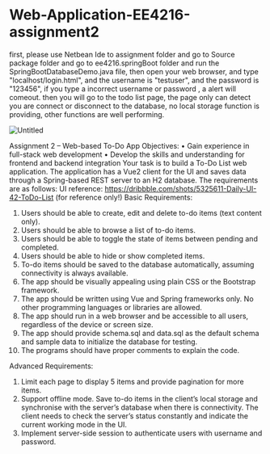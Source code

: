 # Web-Application-EE4216-assignment2
first, please use Netbean Ide to assignment folder and go to Source package folder 
and go to ee4216.springBoot folder and run the SpringBootDatabaseDemo.java file,
then open your web browser, and type "localhost/login.html", and the username is "testuser",
and the password is "123456", if you type a incorrect username or password , a alert will comeout.
then you will go to the todo list page, the page only can detect you are connect or disconnect to the 
database, no local storage function is providing, other functions are well performing.

![Untitled](https://user-images.githubusercontent.com/96222818/236694183-c95f1776-7d2d-4704-b513-0a2d60a54f72.png)


Assignment 2 – Web-based To-Do App
Objectives:
• Gain experience in full-stack web development 
• Develop the skills and understanding for frontend and backend integration
Your task is to build a To-Do List web application. The application has a Vue2 client for the UI 
and saves data through a Spring-based REST server to an H2 database. The requirements are 
as follows:
UI reference: https://dribbble.com/shots/5325611-Daily-UI-42-ToDo-List (for reference only!)
Basic Requirements:
1. Users should be able to create, edit and delete to-do items (text content only).
2. Users should be able to browse a list of to-do items.
3. Users should be able to toggle the state of items between pending and completed.
4. Users should be able to hide or show completed items.
5. To-do items should be saved to the database automatically, assuming connectivity is 
always available.
6. The app should be visually appealing using plain CSS or the Bootstrap framework.
7. The app should be written using Vue and Spring frameworks only. No other 
programming languages or libraries are allowed.
8. The app should run in a web browser and be accessible to all users, regardless of the 
device or screen size.
9. The app should provide schema.sql and data.sql as the default schema and sample 
data to initialize the database for testing.
10. The programs should have proper comments to explain the code.

Advanced Requirements:
1. Limit each page to display 5 items and provide pagination for more items.
2. Support offline mode. Save to-do items in the client’s local storage and synchronise
with the server’s database when there is connectivity. The client needs to check the 
server’s status constantly and indicate the current working mode in the UI.
3. Implement server-side session to authenticate users with username and password.
